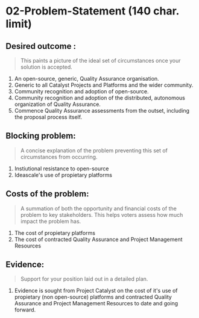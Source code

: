 # 02-Problem-Statement (140 char. limit)

## Desired outcome : 
> This paints a picture of the ideal set of circumstances once your solution is accepted.

1. An open-source, generic, Quality Assurance organisation.
1. Generic to all Catalyst Projects and Platforms and the wider community.
3. Community recognition and adoption of open-source.
4. Community recognition and adoption of the distributed, autonomous organization of Quality Assurance.
5. Commence Quality Assurance assessments from the outset, including the proposal process itself.

## Blocking problem: 
> A concise explanation of the problem preventing this set of circumstances from occurring.

1. Instiutional resistance to open-source
1. Ideascale's use of propietary platforms

## Costs of the problem: 
> A summation of both the opportunity and financial costs of the problem to key stakeholders. This helps voters assess how much impact the problem has.

1. The cost of propietary platforms
1. The cost of contracted Quality Assurance and Project Management Resources

## Evidence:
> Support for your position laid out in a detailed plan.

1. Evidence is sought from Project Catalyst on the cost of it's use of propietary (non open-source) platforms and contracted Quality Assurance and Project Management Resources to date and going forward.
